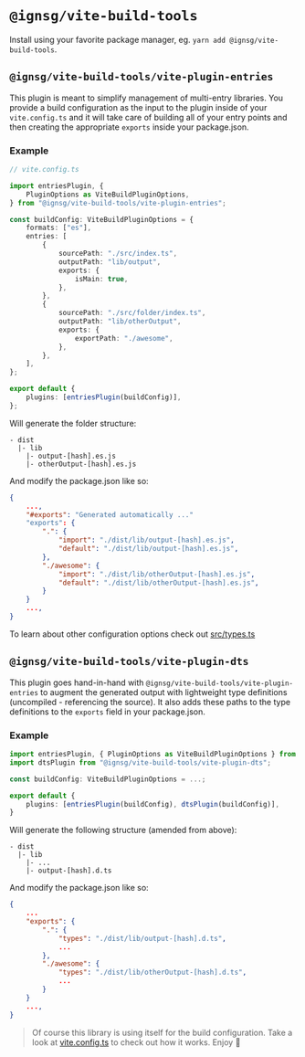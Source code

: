 # `@ignsg/vite-build-tools`

Install using your favorite package manager, eg. `yarn add @ignsg/vite-build-tools`.

## `@ignsg/vite-build-tools/vite-plugin-entries`

This plugin is meant to simplify management of multi-entry libraries. You provide a build configuration as the input to the plugin inside of your `vite.config.ts` and it will take care of building all of your entry points and then creating the appropriate `exports` inside your package.json.

### Example

```typescript
// vite.config.ts

import entriesPlugin, {
    PluginOptions as ViteBuildPluginOptions,
} from "@ignsg/vite-build-tools/vite-plugin-entries";

const buildConfig: ViteBuildPluginOptions = {
    formats: ["es"],
    entries: [
        {
            sourcePath: "./src/index.ts",
            outputPath: "lib/output",
            exports: {
                isMain: true,
            },
        },
        {
            sourcePath: "./src/folder/index.ts",
            outputPath: "lib/otherOutput",
            exports: {
                exportPath: "./awesome",
            },
        },
    ],
};

export default {
    plugins: [entriesPlugin(buildConfig)],
};
```

Will generate the folder structure:

```
- dist
  |- lib
    |- output-[hash].es.js
    |- otherOutput-[hash].es.js
```

And modify the package.json like so:

```json
{
    ...,
    "#exports": "Generated automatically ..."
    "exports": {
        ".": {
            "import": "./dist/lib/output-[hash].es.js",
            "default": "./dist/lib/output-[hash].es.js",
        },
        "./awesome": {
            "import": "./dist/lib/otherOutput-[hash].es.js",
            "default": "./dist/lib/otherOutput-[hash].es.js",
        }
    }
    ...,
}
```

To learn about other configuration options check out [src/types.ts](https://github.com/IgnusG/build-tools/tree/main/packages/vite-build-tools/src/types.ts)

## `@ignsg/vite-build-tools/vite-plugin-dts`

This plugin goes hand-in-hand with `@ignsg/vite-build-tools/vite-plugin-entries` to augment the generated output with lightweight type definitions (uncompiled - referencing the source). It also adds these paths to the type definitions to the `exports` field in your package.json.

### Example

```typescript
import entriesPlugin, { PluginOptions as ViteBuildPluginOptions } from "@ignsg/vite-build-tools/vite-plugin-entries";
import dtsPlugin from "@ignsg/vite-build-tools/vite-plugin-dts";

const buildConfig: ViteBuildPluginOptions = ...;

export default {
    plugins: [entriesPlugin(buildConfig), dtsPlugin(buildConfig)],
}
```

Will generate the following structure (amended from above):

```
- dist
  |- lib
    |- ...
    |- output-[hash].d.ts
```

And modify the package.json like so:

```json
{
    ...
    "exports": {
        ".": {
            "types": "./dist/lib/output-[hash].d.ts",
            ...
        },
        "./awesome": {
            "types": "./dist/lib/otherOutput-[hash].d.ts",
            ...
        }
    }
    ...,
}
```

> Of course this library is using itself for the build configuration. Take a look at [vite.config.ts](https://github.com/IgnusG/build-tools/tree/main/packages/vite-build-tools/vite.config.ts) to check out how it works. Enjoy 🎉
